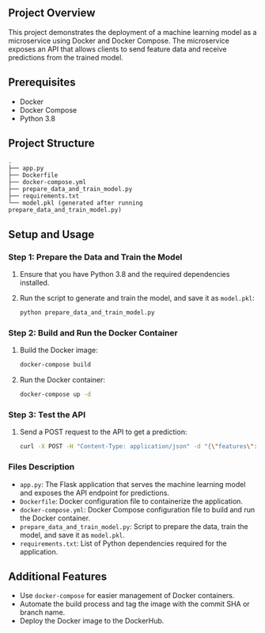 ## Project Overview

This project demonstrates the deployment of a machine learning model as a microservice using Docker and Docker Compose. The microservice exposes an API that allows clients to send feature data and receive predictions from the trained model.

## Prerequisites

- Docker
- Docker Compose
- Python 3.8

## Project Structure

```
.
├── app.py
├── Dockerfile
├── docker-compose.yml
├── prepare_data_and_train_model.py
├── requirements.txt
└── model.pkl (generated after running prepare_data_and_train_model.py)
```

## Setup and Usage

### Step 1: Prepare the Data and Train the Model

1. Ensure that you have Python 3.8 and the required dependencies installed.
2. Run the script to generate and train the model, and save it as `model.pkl`:

    ```bash
    python prepare_data_and_train_model.py
    ```

### Step 2: Build and Run the Docker Container

1. Build the Docker image:

    ```bash
    docker-compose build
    ```

2. Run the Docker container:

    ```bash
    docker-compose up -d
    ```

### Step 3: Test the API

1. Send a POST request to the API to get a prediction:

    ```bash
    curl -X POST -H "Content-Type: application/json" -d "{\"features\": [5.0]}" http://localhost:5000/predict
    ```

### Files Description

- `app.py`: The Flask application that serves the machine learning model and exposes the API endpoint for predictions.
- `Dockerfile`: Docker configuration file to containerize the application.
- `docker-compose.yml`: Docker Compose configuration file to build and run the Docker container.
- `prepare_data_and_train_model.py`: Script to prepare the data, train the model, and save it as `model.pkl`.
- `requirements.txt`: List of Python dependencies required for the application.

## Additional Features

- Use `docker-compose` for easier management of Docker containers.
- Automate the build process and tag the image with the commit SHA or branch name.
- Deploy the Docker image to the DockerHub.
